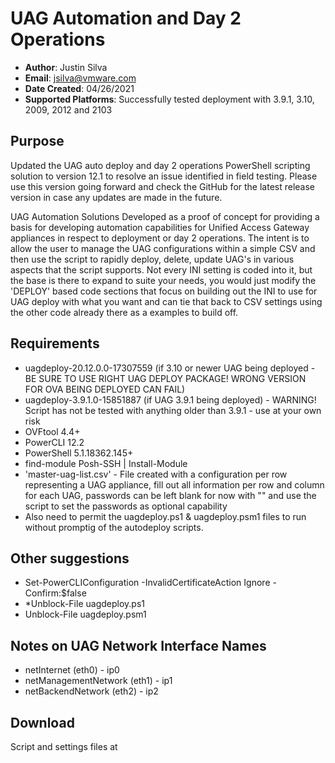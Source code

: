 # UAG Automation and Day 2 Operations

- **Author**: Justin Silva
- **Email**: jsilva@vmware.com
- **Date Created**: 04/26/2021
- **Supported Platforms**: Successfully tested deployment with 3.9.1, 3.10, 2009, 2012 and 2103

## Purpose 
Updated the UAG auto deploy and day 2 operations PowerShell scripting solution to version 12.1 to resolve an issue identified in field testing. Please use this version going forward and check the GitHub for the latest release version in case any updates are made in the future.

UAG Automation Solutions Developed as a proof of concept for providing a basis for developing automation capabilities for Unified Access Gateway appliances in respect to deployment or day 2 operations. The intent is to allow the user to manage the UAG configurations within a simple CSV and then use the script to rapidly deploy, delete, update UAG's in various aspects that the script supports. Not every INI setting is coded into it, but the base is there to expand to suite your needs, you would just modify the 'DEPLOY' based code  sections that focus on building out the INI to use for UAG deploy with what you want and can tie that back to CSV settings using the other code already there as a examples to build off.

## Requirements
* uagdeploy-20.12.0.0-17307559 (if 3.10 or newer UAG being deployed - BE SURE TO USE RIGHT UAG DEPLOY PACKAGE! WRONG VERSION FOR OVA BEING DEPLOYED CAN FAIL)
* uagdeploy-3.9.1.0-15851887 (if UAG 3.9.1 being deployed) - WARNING! Script has not be tested with anything older than 3.9.1 - use at your own risk
* OVFtool 4.4+
* PowerCLI 12.2
* PowerShell 5.1.18362.145+
* find-module Posh-SSH | Install-Module
* 'master-uag-list.csv' - File created with a configuration per row representing a UAG appliance, fill out all information per row and column for each UAG, passwords can be left blank for now with "" and use the script to set the passwords as optional capability
* Also need to permit the uagdeploy.ps1 & uagdeploy.psm1 files to run without promptig of the autodeploy scripts.

## Other suggestions
* Set-PowerCLIConfiguration -InvalidCertificateAction Ignore -Confirm:$false
* *Unblock-File <full path>uagdeploy.ps1
* Unblock-File <full path>uagdeploy.psm1

## Notes on UAG Network Interface Names
* netInternet (eth0)          - ip0
* netManagementNetwork (eth1) - ip1
* netBackendNetwork (eth2)    - ip2


## Download
Script and settings files at [](https://github.com/LeakyBuffer/UAG-Automation)

